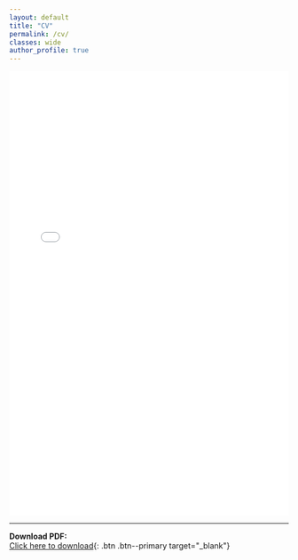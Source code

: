 ```yaml
---
layout: default
title: "CV"
permalink: /cv/
classes: wide
author_profile: true
---
```





<iframe src="/assets/docs/LucyInett-CV.pdf" width="100%" height="800px" style="border: none;">
    This browser does not support PDFs. Please download the PDF to view it: 
    <a href="/assets/docs/LucyInett-CV.pdf">Download CV</a>.
</iframe>


---
**Download PDF:**  
[Click here to download](/assets/docs/LucyInett-CV.pdf){: .btn .btn--primary target="_blank"}

